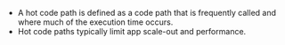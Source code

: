 - A hot code path is defined as a code path that is frequently called and where much of the execution time occurs. 
- Hot code paths typically limit app scale-out and performance.
